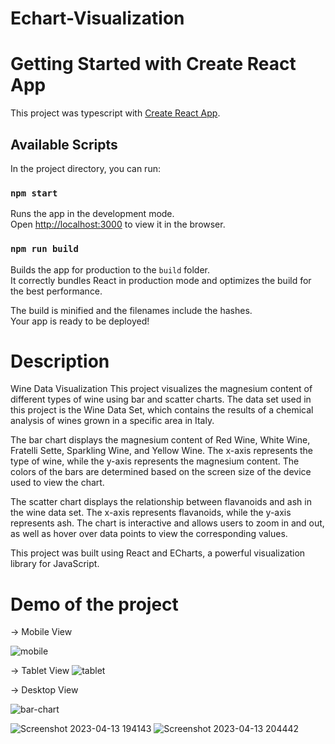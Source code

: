 # Echart-Visualization

# Getting Started with Create React App

This project was typescript with [Create React App](https://github.com/facebook/create-react-app).

## Available Scripts

In the project directory, you can run:

### `npm start`

Runs the app in the development mode.\
Open [http://localhost:3000](http://localhost:3000) to view it in the browser.




### `npm run build`

Builds the app for production to the `build` folder.\
It correctly bundles React in production mode and optimizes the build for the best performance.

The build is minified and the filenames include the hashes.\
Your app is ready to be deployed!

#  Description 
Wine Data Visualization
This project visualizes the magnesium content of different types of wine using bar and scatter charts. The data set used in this project is the Wine Data Set, which contains the results of a chemical analysis of wines grown in a specific area in Italy.

The bar chart displays the magnesium content of Red Wine, White Wine, Fratelli Sette, Sparkling Wine, and Yellow Wine. The x-axis represents the type of wine, while the y-axis represents the magnesium content. The colors of the bars are determined based on the screen size of the device used to view the chart.

The scatter chart displays the relationship between flavanoids and ash in the wine data set. The x-axis represents flavanoids, while the y-axis represents ash. The chart is interactive and allows users to zoom in and out, as well as hover over data points to view the corresponding values.

This project was built using React and ECharts, a powerful visualization library for JavaScript.


# Demo of the project 

-> Mobile View

![mobile](https://user-images.githubusercontent.com/93445615/231808358-aea98426-3c4a-422b-bd73-d324a5fb073f.png)


-> Tablet View
![tablet ](https://user-images.githubusercontent.com/93445615/231808620-669131ba-d8a4-40bd-8794-4a291fea41ea.png)

-> Desktop View

![bar-chart](https://user-images.githubusercontent.com/93445615/231808802-79bd47cd-8265-4286-80ba-2c41b80a98cf.png)

![Screenshot 2023-04-13 194143](https://user-images.githubusercontent.com/93445615/231808916-272fe3ca-eebf-44a5-8b92-a8a2142bd6af.png)
![Screenshot 2023-04-13 204442](https://user-images.githubusercontent.com/93445615/231808947-386a14f0-1ab7-4877-b03c-9bf29265b035.png)
